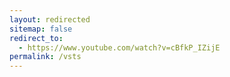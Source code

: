 ```yaml
---
layout: redirected
sitemap: false
redirect_to:
  - https://www.youtube.com/watch?v=cBfkP_IZijE
permalink: /vsts
---
```

